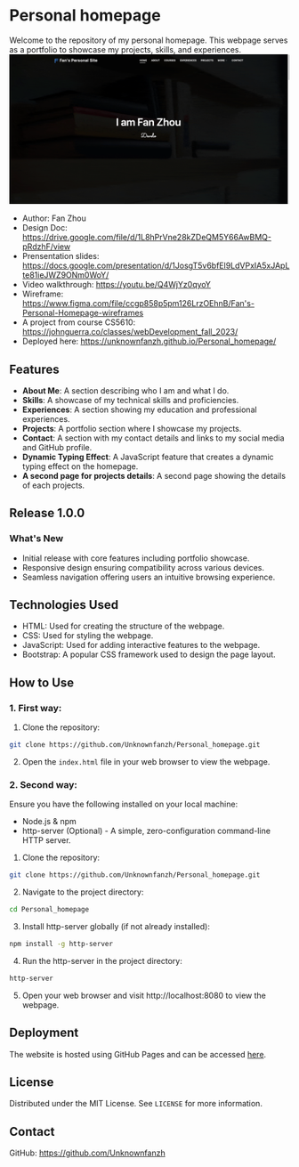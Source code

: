 # Personal homepage
Welcome to the repository of my personal homepage. This webpage serves as a portfolio to showcase my projects, skills, and experiences.
![image](https://github.com/Unknownfanzh/Personal_homepage/blob/main/images/Screenshotofwebpage.gif?raw=true)
- Author: Fan Zhou
- Design Doc: https://drive.google.com/file/d/1L8hPrVne28kZDeQM5Y66AwBMQ-pRdzhF/view
- Prensentation slides: https://docs.google.com/presentation/d/1JosgT5v6bfEl9LdVPxIA5xJApLte81ieJWZ9ONm0WoY/
- Video walkthrough: https://youtu.be/Q4WjYz0qyoY
- Wireframe: https://www.figma.com/file/ccgp858p5pm126LrzOEhnB/Fan's-Personal-Homepage-wireframes
- A project from course CS5610: https://johnguerra.co/classes/webDevelopment_fall_2023/
- Deployed here: https://unknownfanzh.github.io/Personal_homepage/

## Features
- **About Me**: A section describing who I am and what I do.
- **Skills**: A showcase of my technical skills and proficiencies.
- **Experiences**: A section showing my education and professional experiences.
- **Projects**: A portfolio section where I showcase my projects.
- **Contact**: A section with my contact details and links to my social media and GitHub profile.
- **Dynamic Typing Effect**: A JavaScript feature that creates a dynamic typing effect on the homepage.
- **A second page for projects details**: A second page showing the details of each projects.

## Release 1.0.0
### What's New
- Initial release with core features including portfolio showcase.
- Responsive design ensuring compatibility across various devices.
- Seamless navigation offering users an intuitive browsing experience.

## Technologies Used
- HTML: Used for creating the structure of the webpage.
- CSS: Used for styling the webpage.
- JavaScript: Used for adding interactive features to the webpage.
- Bootstrap: A popular CSS framework used to design the page layout.

## How to Use
### 1. First way:
1. Clone the repository:
```sh
git clone https://github.com/Unknownfanzh/Personal_homepage.git
```
2. Open the `index.html` file in your web browser to view the webpage.

### 2. Second way:
Ensure you have the following installed on your local machine:
- Node.js & npm
- http-server (Optional) - A simple, zero-configuration command-line HTTP server.
1. Clone the repository:
```sh
git clone https://github.com/Unknownfanzh/Personal_homepage.git
```
2. Navigate to the project directory:
```sh
cd Personal_homepage
```
3. Install http-server globally (if not already installed):
```sh
npm install -g http-server
```
4. Run the http-server in the project directory:
```sh
http-server
```
5. Open your web browser and visit http://localhost:8080 to view the webpage.

## Deployment
The website is hosted using GitHub Pages and can be accessed [here](https://unknownfanzh.github.io/Personal_homepage/).

## License
Distributed under the MIT License. See `LICENSE` for more information.

## Contact
GitHub: https://github.com/Unknownfanzh